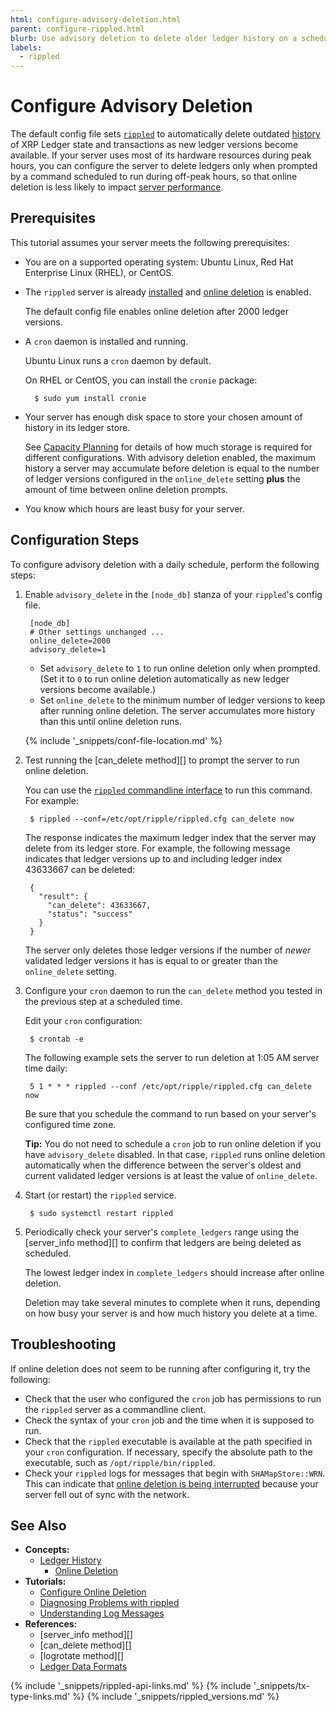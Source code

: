 ```yaml
---
html: configure-advisory-deletion.html
parent: configure-rippled.html
blurb: Use advisory deletion to delete older ledger history on a schedule rather than as new history becomes available.
labels:
  - rippled
---
```

# Configure Advisory Deletion

The default config file sets [`rippled`](the-rippled-server.html) to automatically delete outdated [history](ledger-history.html) of XRP Ledger state and transactions as new ledger versions become available. If your server uses most of its hardware resources during peak hours, you can configure the server to delete ledgers only when prompted by a command scheduled to run during off-peak hours, so that online deletion is less likely to impact [server performance](capacity-planning.html).

## Prerequisites

This tutorial assumes your server meets the following prerequisites:

- You are on a supported operating system: Ubuntu Linux, Red Hat Enterprise Linux (RHEL), or CentOS.

- The `rippled` server is already [installed](install-rippled.html) and [online deletion](online-deletion.html) is enabled.

    The default config file enables online deletion after 2000 ledger versions.

- A `cron` daemon is installed and running.

    Ubuntu Linux runs a `cron` daemon by default.

    On RHEL or CentOS, you can install the `cronie` package:

        $ sudo yum install cronie

- Your server has enough disk space to store your chosen amount of history in its ledger store.

    See [Capacity Planning](capacity-planning.html) for details of how much storage is required for different configurations. With advisory deletion enabled, the maximum history a server may accumulate before deletion is equal to the number of ledger versions configured in the `online_delete` setting **plus** the amount of time between online deletion prompts.

- You know which hours are least busy for your server.

## Configuration Steps

To configure advisory deletion with a daily schedule, perform the following steps:

1. Enable `advisory_delete` in the `[node_db]` stanza of your `rippled`'s config file.

        [node_db]
        # Other settings unchanged ...
      	online_delete=2000
      	advisory_delete=1

    - Set `advisory_delete` to `1` to run online deletion only when prompted. (Set it to `0` to run online deletion automatically as new ledger versions become available.)
    - Set `online_delete` to the minimum number of ledger versions to keep after running online deletion. The server accumulates more history than this until online deletion runs.

    {% include '_snippets/conf-file-location.md' %}<!--_ -->

2. Test running the [can_delete method][] to prompt the server to run online deletion.

    You can use the [`rippled` commandline interface](get-started-using-http-websocket-apis.html#commandline) to run this command. For example:

        $ rippled --conf=/etc/opt/ripple/rippled.cfg can_delete now

    The response indicates the maximum ledger index that the server may delete from its ledger store. For example, the following message indicates that ledger versions up to and including ledger index 43633667 can be deleted:

        {
          "result": {
            "can_delete": 43633667,
            "status": "success"
          }
        }

    The server only deletes those ledger versions if the number of _newer_ validated ledger versions it has is equal to or greater than the `online_delete` setting.

3. Configure your `cron` daemon to run the `can_delete` method you tested in the previous step at a scheduled time.

    Edit your `cron` configuration:

        $ crontab -e

    The following example sets the server to run deletion at 1:05 AM server time daily:

        5 1 * * * rippled --conf /etc/opt/ripple/rippled.cfg can_delete now

    Be sure that you schedule the command to run based on your server's configured time zone.

    **Tip:** You do not need to schedule a `cron` job to run online deletion if you have `advisory_delete` disabled. In that case, `rippled` runs online deletion automatically when the difference between the server's oldest and current validated ledger versions is at least the value of `online_delete`.

4. Start (or restart) the `rippled` service.

        $ sudo systemctl restart rippled

5. Periodically check your server's `complete_ledgers` range using the [server_info method][] to confirm that ledgers are being deleted as scheduled.

    The lowest ledger index in `complete_ledgers` should increase after online deletion.

    Deletion may take several minutes to complete when it runs, depending on how busy your server is and how much history you delete at a time.

## Troubleshooting

If online deletion does not seem to be running after configuring it, try the following:

- Check that the user who configured the `cron` job has permissions to run the `rippled` server as a commandline client.
- Check the syntax of your `cron` job and the time when it is supposed to run.
- Check that the `rippled` executable is available at the path specified in your `cron` configuration. If necessary, specify the absolute path to the executable, such as `/opt/ripple/bin/rippled`.
- Check your `rippled` logs for messages that begin with `SHAMapStore::WRN`. This can indicate that [online deletion is being interrupted](online-deletion.html#interrupting-online-deletion) because your server fell out of sync with the network.

## See Also

- **Concepts:**
    - [Ledger History](ledger-history.html)
        - [Online Deletion](online-deletion.html)
- **Tutorials:**
    - [Configure Online Deletion](configure-online-deletion.html)
    - [Diagnosing Problems with rippled](diagnosing-problems.html)
    - [Understanding Log Messages](understanding-log-messages.html)
- **References:**
    - [server_info method][]
    - [can_delete method][]
    - [logrotate method][]
    - [Ledger Data Formats](ledger-data-formats.html)

<!--{# common link defs #}-->
{% include '_snippets/rippled-api-links.md' %}
{% include '_snippets/tx-type-links.md' %}
{% include '_snippets/rippled_versions.md' %}
